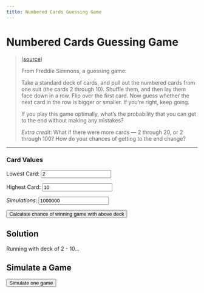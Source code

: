 ```yaml
---
title: Numbered Cards Guessing Game
---
```


# Numbered Cards Guessing Game


> ([source](https://fivethirtyeight.com/features/step-1-game-theory-step-2-step-3-profit/))
>
> From Freddie Simmons, a guessing game:
>
> Take a standard deck of cards, and pull out the numbered cards from one suit (the cards 2 through
> 10). Shuffle them, and then lay them face down in a row. Flip over the first card. Now guess
> whether the next card in the row is bigger or smaller. If you’re right, keep going.
>
> If you play this game optimally, what’s the probability that you can get to the end without making
> any mistakes?
>
> _Extra credit_: What if there were more cards — 2 through 20, or 2 through 100? How do your chances
> of getting to the end change?

---

### Card Values

Lowest Card:
<input type="number" id="lowest-card" name="lowest-card"
           placeholder="Minimum value of 2"
           min="10" value="2" />

Highest Card:
<input type="number" id="highest-card" name="highest-card"
           placeholder="Minimum value of 3"
           min="3" value="10" />

_Simulations_:
<input type="number" id="total-simulations" name="total-simulations" value="1000000" step="100" />

<button id="get-percentage-chance">Calculate chance of winning game with above deck</button>

## Solution

<p id="complete-result">Running with deck of 2 - 10...</p>

## Simulate a Game

<button id="simulate">Simulate one game</button>
<h2 id="result"></h2>
<pre id="log" style="display: none"></pre>

<script>
{% include 2018-08-17-numbered-cards-guessing-game.js %}

document.addEventListener('DOMContentLoaded', function() {
    var log = document.getElementById('log');
    var result = document.getElementById('result');
    var lowest = document.getElementById('lowest-card');
    var highest = document.getElementById('highest-card');

    // Wait 500ms, and simulate our game a million times
    var calculateChanceOfWinning = function(force_lowest, force_highest) {
        var SIMULATIONS = parseInt(document.getElementById('total-simulations').value);
        if (!(SIMULATIONS > 0)) {
            SIMULATIONS = 1000000
        }

        console.log('Running ' + SIMULATIONS.toLocaleString() + ' times...\n---------\n\n');

        var lowest_value = force_lowest || parseInt(lowest.value);
        var highest_value = force_highest || parseInt(highest.value);

        var WON_GAME = 0;
        for (var i = 0; i < SIMULATIONS; i++) {
            if (simulateGuessingGame(lowest_value, highest_value).result) {
                WON_GAME++;
            }
        }

        var complete_results_string =
            'You won ' +
            WON_GAME.toLocaleString() +
            ' times out of ' +
            SIMULATIONS.toLocaleString() +
            ' (' +
            (WON_GAME / SIMULATIONS) * 100 +
            '%)' + ' with a deck of ' +
            lowest_value + ' - ' + highest_value;

        console.log(complete_results_string);

        document.getElementById('complete-result').innerHTML = complete_results_string;
    }
    setTimeout(function() { calculateChanceOfWinning(2, 10) }, 500);

    document.getElementById('get-percentage-chance').addEventListener('click', function(e) {
        document.getElementById('complete-result').innerHTML =
            'Running with deck of ' + lowest.value + ' - ' + highest.value;
        setTimeout(calculateChanceOfWinning, 250);
    });

    document.getElementById('simulate').addEventListener('click', function(e) {
        var game = simulateGuessingGame(parseInt(lowest.value), parseInt(highest.value), true);

        if (log.style.display === 'none') {
            log.style.display = 'block';
        }

        if (game.result) {
            result.style.color = 'green';
            result.innerHTML = 'You Won!';
        } else {
            result.style.color = 'red';
            result.innerHTML = 'You Lost! (Played ' + game.turns + ' turns before you lost)';
        }

        log.innerHTML = game.log;
    });
});

</script>